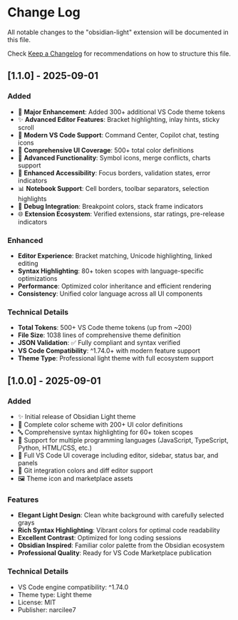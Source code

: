 # Change Log

All notable changes to the "obsidian-light" extension will be documented in this file.

Check [Keep a Changelog](http://keepachangelog.com/) for recommendations on how to structure this file.

## [1.1.0] - 2025-09-01

### Added
- 🎨 **Major Enhancement**: Added 300+ additional VS Code theme tokens
- ✨ **Advanced Editor Features**: Bracket highlighting, inlay hints, sticky scroll
- 🧩 **Modern VS Code Support**: Command Center, Copilot chat, testing icons
- 🎯 **Comprehensive UI Coverage**: 500+ total color definitions
- 🔧 **Advanced Functionality**: Symbol icons, merge conflicts, charts support
- 🎪 **Enhanced Accessibility**: Focus borders, validation states, error indicators
- 📊 **Notebook Support**: Cell borders, toolbar separators, selection highlights
- 🐛 **Debug Integration**: Breakpoint colors, stack frame indicators
- 🌐 **Extension Ecosystem**: Verified extensions, star ratings, pre-release indicators

### Enhanced
- **Editor Experience**: Bracket matching, Unicode highlighting, linked editing
- **Syntax Highlighting**: 80+ token scopes with language-specific optimizations
- **Performance**: Optimized color inheritance and efficient rendering
- **Consistency**: Unified color language across all UI components

### Technical Details
- **Total Tokens**: 500+ VS Code theme tokens (up from ~200)
- **File Size**: 1038 lines of comprehensive theme definition
- **JSON Validation**: ✅ Fully compliant and syntax verified
- **VS Code Compatibility**: ^1.74.0+ with modern feature support
- **Theme Type**: Professional light theme with full ecosystem support

## [1.0.0] - 2025-09-01

### Added
- ✨ Initial release of Obsidian Light theme
- 🎨 Complete color scheme with 200+ UI color definitions
- 🔤 Comprehensive syntax highlighting for 60+ token scopes
- 🌈 Support for multiple programming languages (JavaScript, TypeScript, Python, HTML/CSS, etc.)
- 📱 Full VS Code UI coverage including editor, sidebar, status bar, and panels
- 🎯 Git integration colors and diff editor support
- 🖼️ Theme icon and marketplace assets

### Features
- **Elegant Light Design**: Clean white background with carefully selected grays
- **Rich Syntax Highlighting**: Vibrant colors for optimal code readability
- **Excellent Contrast**: Optimized for long coding sessions
- **Obsidian Inspired**: Familiar color palette from the Obsidian ecosystem
- **Professional Quality**: Ready for VS Code Marketplace publication

### Technical Details
- VS Code engine compatibility: ^1.74.0
- Theme type: Light theme
- License: MIT
- Publisher: narcilee7
